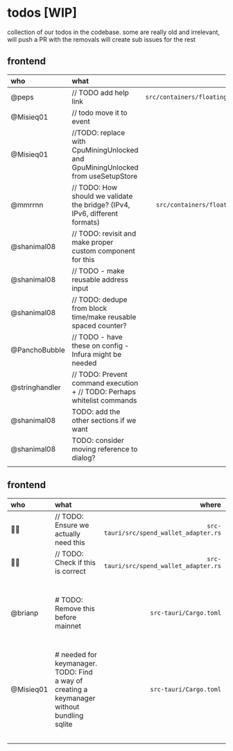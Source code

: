 # todos [WIP]

collection of our todos in the codebase.
some are really old and irrelevant, will push a PR with the removals
will create sub issues for the rest

## frontend

| who            | what                                                                            |                                                                               where |      status      |
| :------------- | :------------------------------------------------------------------------------ | ----------------------------------------------------------------------------------: | :--------------: |
| @peps          | // TODO add help link                                                           | `src/containers/floating/PaperWalletModal/sections/QRCodeSection/QRCodeSection.tsx` |                  |
| @Misieq01      | // todo move it to event                                                        |                                            `src/store/actions/setupStoreActions.ts` |                  |
| @Misieq01      | //TODO: replace with CpuMiningUnlocked and GpuMiningUnlocked from useSetupStore |                                                       `src/store/useMiningStore.ts` |                  |
| @mmrrnn        | // TODO: How should we validate the bridge? (IPv4, IPv6, different formats)     |    `src/containers/floating/Settings/sections/experimental/TorMarkup/TorMarkup.tsx` |                  |
| @shanimal08    | // TODO: revisit and make proper custom component for this                      |                                          `src/components/elements/ToggleSwitch.tsx` |                  |
| @shanimal08    | // TODO - make reusable address input                                           |                                      `src/components/exchanges/connect/Connect.tsx` |                  |
| @shanimal08    | // TODO: dedupe from block time/make reusable spaced counter?                   |                                        `src/components/mining/timer/MiningTime.tsx` |                  |
| @PanchoBubble  | // TODO - have these on config - Infura might be needed                         |                                                   `src/hooks/swap/lib/constants.ts` |                  |
| @stringhandler | // TODO: Prevent command execution + // TODO: Perhaps whitelist commands        |                                                         `dist-isolation/index.html` | resolved/removed |
| @shanimal08    | TODO: add the other sections if we want                                         |                                    `src/components/AdminUI/groups/OtherUIGroup.tsx` | resolved/removed |
| @shanimal08    | TODO: consider moving reference to dialog?                                      |                                    `src/components/AdminUI/groups/OtherUIGroup.tsx` | resolved/removed |
|                |                                                                                 |                                                                                     |                  |

## frontend

| who       | what                                                                                       |                                   where |                         status                         |
| :-------- | :----------------------------------------------------------------------------------------- | --------------------------------------: | :----------------------------------------------------: |
| 🤷🏻        | // TODO: Ensure we actually need this                                                      | `src-tauri/src/spend_wallet_adapter.rs` |                                                        |
| 🤷🏻        | // TODO: Check if this is correct                                                          | `src-tauri/src/spend_wallet_adapter.rs` |                                                        |
| @brianp   | # TODO: Remove this before mainnet                                                         |                  `src-tauri/Cargo.toml` | should remove the todo only, i think it's still handy? |
| @Misieq01 | # needed for keymanager. TODO: Find a way of creating a keymanager without bundling sqlite |                  `src-tauri/Cargo.toml` |                                                        |
|           |                                                                                            |                                         |                                                        |
|           |                                                                                            |                                         |                                                        |
|           |                                                                                            |                                         |                                                        |
|           |                                                                                            |                                         |                                                        |
|           |                                                                                            |                                         |                                                        |
